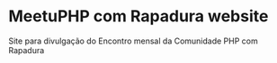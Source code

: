 # MeetuPHP com Rapadura website

Site para divulgação do Encontro mensal da Comunidade PHP com Rapadura
